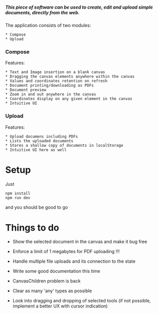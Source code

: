 ##### This piece of software can be used to create, edit and upload simple documents, directly from the web.

The application consists of two modules:  

    * Compose
    * Upload

### Compose 

Features:

    * Text and Image insertion on a blank canvas
    * Dragging the canvas elements anywhere within the canvas
    * Values and coordinates retention on refresh
    * Document printing/downloading as PDFs
    * Document preview
    * Zoom in and out anywhere in the canvas 
    * Coordinates display on any given element in the canvas
    * Intuitive UI

### Upload

Features:
    
    * Upload documens including PDFs
    * Lists the uploaded documents
    * Stores a shallow copy of documents in localStorage
    * Intuitive UI here as well


# Setup

Just

```
npm install
npm run dev
```

and you should be good to go


# Things to do
<!-- * Add some shadows -->
<!-- * Coords should clear when the document clears -->
<!-- * Store the uploaded files in localStorage -->
<!-- * Make the TCanvasContextActionType type actually work when dispatching actions -->
<!-- * Make the documents iterable which means there should be multiple documents in the state  -->
<!-- * Reproduce the sidebar disappearing error -->
<!-- * Create a select list for selecting an active document -->
<!-- * Fix the preview state -->
<!--     * fix the document top margin for good -->
<!--     * Fix the document height -->
<!-- * Clear the coords when the selected component in deleted -->

* Show the selected document in the canvas and make it bug free
* Enforce a limit of 1 megabytes for PDF uploading !!!
* Handle multiple file uploads and its connection to the state
* Write some good documentation this time
* CanvasChildren problem is back

* Clear as many 'any' types as possible
* Look into dragging and dropping of selected tools (if not possible, implement a better UX with cursor indication)
